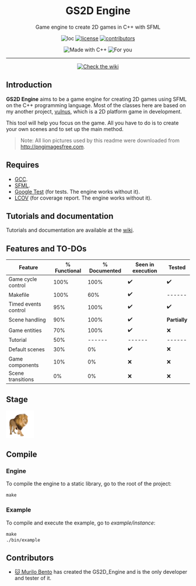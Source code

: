 <h1 align="center"> GS2D Engine </h1>
<p align=center>
Game engine to create 2D games in C++ with SFML
</p>
<p align=center>
<img src="https://img.shields.io/:loc-1089-green.svg" alt="loc"/>
<a href="https://github.com/murilobnt/gs2d_engine/blob/master/LICENSE"><img src="https://img.shields.io/:license-MIT-blue.svg" alt="license"/></a>
<a href="https://github.com/murilobnt/gs2d_engine/graphs/contributors"><img src="https://img.shields.io/:contributors-1-yellow.svg" alt="contributors"/></a>
</p>

<p align=center>
<img src="https://forthebadge.com/images/badges/made-with-c-plus-plus.svg" alt="Made with C++">
<img src="https://forthebadge.com/images/badges/for-you.svg" alt="For you"/>
</p>

---

<p align=center>
<a href="https://github.com/murilobnt/gs2d_engine/wiki"><img src="https://img.shields.io/badge/check--the-wiki-brightgreen.svg?longCache=true&style=for-the-badge" alt="Check the wiki"/></a>
</p>

## Introduction

**GS2D Engine** aims to be a game engine for creating 2D games using SFML on the C++ programming language. Most of the classes here are based on my another project, [vulnus](https://github.com/murilobnt/vulnus), which is a 2D platform game in development.

This tool will help you focus on the game. All you have to do is to create your own scenes and to set up the main method.

> Note: All lion pictures used by this readme were downloaded from <http://pngimagesfree.com>.

## Requires

-   [GCC](http://gcc.gnu.org).
-   [SFML](https://www.sfml-dev.org).
-   [Google Test](https://github.com/google/googletest) (for tests. The engine works without it).
-   [LCOV](http://ltp.sourceforge.net/coverage/lcov.php) (for coverage report. The engine works without it).

## Tutorials and documentation

Tutorials and documentation are available at the [wiki](https://github.com/murilobnt/gs2d_engine/wiki).

## Features and TO-DOs

| Feature              | % Functional | % Documented | Seen in execution | Tested        |
| -------------------- | ------------ | ------------ | ----------------- | ------------- |
| Game cycle control   | 100%         | 100%         | :heavy_check_mark:               | :heavy_check_mark:       |
| Makefile             | 100%         | 60%          | :heavy_check_mark:               | ------        |
| Timed events control | 95%          | 100%         | :heavy_check_mark:               | :heavy_check_mark:       |
| Scene handling       | 90%          | 100%         | :heavy_check_mark:               | **Partially** |
| Game entities        | 70%          | 100%         | :heavy_check_mark:               | :x:        |
| Tutorial             | 50%          | ------       | ------            | ------        |
| Default scenes       | 30%          | 0%           | :heavy_check_mark:               | :x:        |
| Game components      | 10%          | 0%           | :x:                | :x:        |
| Scene transitions    | 0%           | 0%           | :x:                | :x:        |

## Stage

<img src="../markdown_assets/readme/lion_psd_image_free.png" width=15%>

## Compile

### Engine

To compile the engine to a static library,
go to the root of the project:

    make

### Example

To compile and execute the example, go to _example/instance_:

    make
    ./bin/example

## Contributors

* [:cat: Murilo Bento](https://github.com/murilobnt) has created the GS2D_Engine and is the only developer and tester of it.
